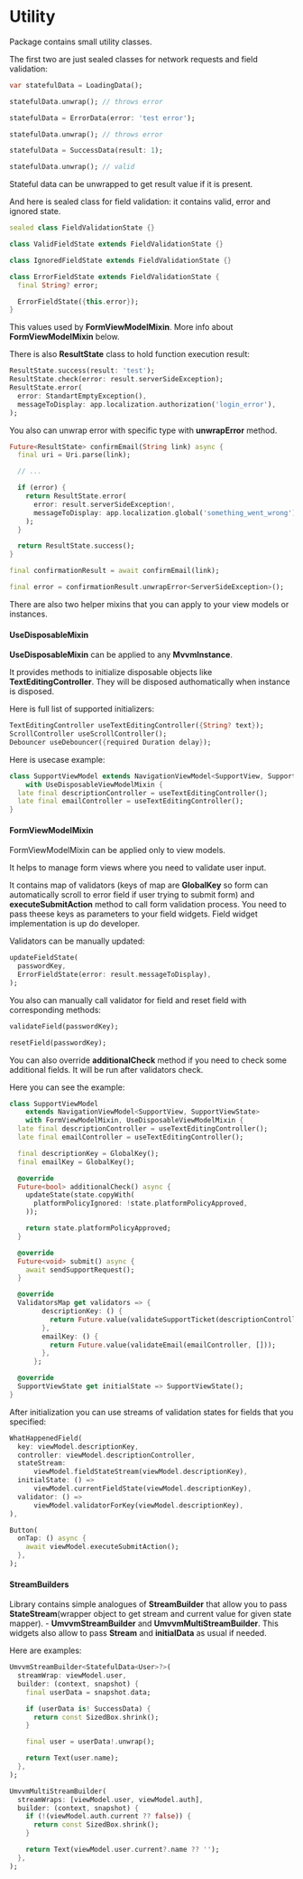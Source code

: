 # Utility

Package contains small utility classes.

The first two are just sealed classes for network requests and field validation:

```dart
var statefulData = LoadingData();

statefulData.unwrap(); // throws error

statefulData = ErrorData(error: 'test error');

statefulData.unwrap(); // throws error

statefulData = SuccessData(result: 1);

statefulData.unwrap(); // valid

```

Stateful data can be unwrapped to get result value if it is present.

And here is sealed class for field validation: it contains valid, error and ignored state.

```dart
sealed class FieldValidationState {}

class ValidFieldState extends FieldValidationState {}

class IgnoredFieldState extends FieldValidationState {}

class ErrorFieldState extends FieldValidationState {
  final String? error;

  ErrorFieldState({this.error});
}
```

This values used by <b>FormViewModelMixin</b>. More info about <b>FormViewModelMixin</b> below.

There is also <b>ResultState</b> class to hold function execution result:

```dart
ResultState.success(result: 'test');
ResultState.check(error: result.serverSideException);
ResultState.error(
  error: StandartEmptyException(),
  messageToDisplay: app.localization.authorization('login_error'),
);
```

You also can unwrap error with specific type with <b>unwrapError</b> method.

```dart
Future<ResultState> confirmEmail(String link) async {
  final uri = Uri.parse(link);

  // ...

  if (error) {
    return ResultState.error(
      error: result.serverSideException!,
      messageToDisplay: app.localization.global('something_went_wrong'),
    );
  }

  return ResultState.success();
}

final confirmationResult = await confirmEmail(link);

final error = confirmationResult.unwrapError<ServerSideException>();
```

There are also two helper mixins that you can apply to your view models or instances.

#### UseDisposableMixin

<b>UseDisposableMixin</b> can be applied to any <b>MvvmInstance</b>.

It provides methods to initialize disposable objects like <b>TextEditingController</b>.
They will be disposed authomatically when instance is disposed.

Here is full list of supported initializers:

```dart
TextEditingController useTextEditingController({String? text});
ScrollController useScrollController();
Debouncer useDebouncer({required Duration delay});
```

Here is usecase example:

```dart
class SupportViewModel extends NavigationViewModel<SupportView, SupportViewState>
    with UseDisposableViewModelMixin {
  late final descriptionController = useTextEditingController();
  late final emailController = useTextEditingController();
}
```

#### FormViewModelMixin

FormViewModelMixin can be applied only to view models.

It helps to manage form views where you need to validate user input.

It contains map of validators (keys of map are <b>GlobalKey</b> so form can automatically scroll to error field if user trying to submit form) and <b>executeSubmitAction</b> method to call form validation process. You need to pass theese keys as parameters to your field widgets. Field widget implementation is up do developer.

Validators can be manually updated:

```dart
updateFieldState(
  passwordKey,
  ErrorFieldState(error: result.messageToDisplay),
);
```

You also can manually call validator for field and reset field with corresponding methods:

```dart
validateField(passwordKey);

resetField(passwordKey);
```

You can also override <b>additionalCheck</b> method if you need to check some additional fields. It will be run after validators check.

Here you can see the example:

```dart
class SupportViewModel
    extends NavigationViewModel<SupportView, SupportViewState>
    with FormViewModelMixin, UseDisposableViewModelMixin {
  late final descriptionController = useTextEditingController();
  late final emailController = useTextEditingController();

  final descriptionKey = GlobalKey();
  final emailKey = GlobalKey();

  @override
  Future<bool> additionalCheck() async {
    updateState(state.copyWith(
      platformPolicyIgnored: !state.platformPolicyApproved,
    ));

    return state.platformPolicyApproved;
  }

  @override
  Future<void> submit() async {
    await sendSupportRequest();
  }

  @override
  ValidatorsMap get validators => {
        descriptionKey: () {
          return Future.value(validateSupportTicket(descriptionController));
        },
        emailKey: () {
          return Future.value(validateEmail(emailController, []));
        },
      };

  @override
  SupportViewState get initialState => SupportViewState();
}
```

After initialization you can use streams of validation states for fields that you specified:

```dart
WhatHappenedField(
  key: viewModel.descriptionKey,
  controller: viewModel.descriptionController,
  stateStream:
      viewModel.fieldStateStream(viewModel.descriptionKey),
  initialState: () =>
      viewModel.currentFieldState(viewModel.descriptionKey),
  validator: () =>
      viewModel.validatorForKey(viewModel.descriptionKey),
),

Button(
  onTap: () async {
    await viewModel.executeSubmitAction();
  },
);
```

#### StreamBuilders

Library contains simple analogues of <b>StreamBuilder</b> that allow you to pass <b>StateStream</b>(wrapper object to get stream and current value for given state mapper). - <b>UmvvmStreamBuilder</b> and <b>UmvvmMultiStreamBuilder</b>. This widgets also allow to pass <b>Stream</b> and <b>initialData</b> as usual if needed.

Here are examples:

```dart
UmvvmStreamBuilder<StatefulData<User>?>(
  streamWrap: viewModel.user,
  builder: (context, snapshot) {
    final userData = snapshot.data;

    if (userData is! SuccessData) {
      return const SizedBox.shrink();
    }

    final user = userData!.unwrap();

    return Text(user.name);
  },
);
```

```dart
UmvvmMultiStreamBuilder(
  streamWraps: [viewModel.user, viewModel.auth],
  builder: (context, snapshot) {
    if (!(viewModel.auth.current ?? false)) {
      return const SizedBox.shrink();
    }

    return Text(viewModel.user.current?.name ?? '');
  },
);
```
